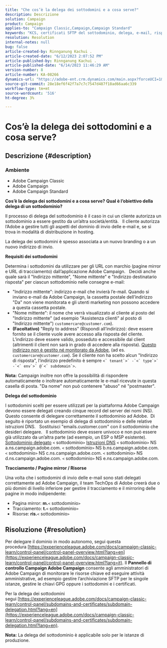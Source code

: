 ```yaml
---
title: "Che cos’è la delega dei sottodomini e a cosa serve?"
description: Descrizione
solution: Campaign
product: Campaign
applies-to: "Campaign Classic,Campaign,Campaign Standard"
keywords: "KCS, certificati SFTP del sottodominio, delega, e-mail, risposta, Campaign"
resolution: Resolution
internal-notes: null
bug: false
article-created-by: Rinnganung Kachui .
article-created-date: "6/12/2023 2:07:52 PM"
article-published-by: Rinnganung Kachui .
article-published-date: "6/14/2023 11:46:29 AM"
version-number: 8
article-number: KA-08266
dynamics-url: "https://adobe-ent.crm.dynamics.com/main.aspx?forceUCI=1&pagetype=entityrecord&etn=knowledgearticle&id=fe7f1b7e-2a09-ee11-8f6e-6045bd006268"
source-git-commit: 28e18ef6f42f7a7c7c7547d487f18ad66aa6c339
workflow-type: tm+mt
source-wordcount: '516'
ht-degree: 3%

---
```


# Cos’è la delega dei sottodomini e a cosa serve?

## Descrizione {#description}


### <b>Ambiente</b>

- Adobe Campaign Classic
- Adobe Campaign
- Adobe Campaign Standard

<b>Cos’è la delega dei sottodomini e a cosa serve?</b>
<b>Qual è l’obiettivo della delega di un sottodominio?</b>

Il processo di delega del sottodominio è il caso in cui un cliente autorizza un sottodominio a essere gestito da un’altra società/entità.  
Il cliente autorizza l’Adobe a gestire tutti gli aspetti del dominio di invio delle e-mail e, se si trova in modalità di distribuzione in hosting.

La delega dei sottodomini è spesso associata a un nuovo branding o a un nuovo indirizzo di invio.

<b>Requisiti dei sottodomini</b>

Determina i sottodomini da utilizzare per gli URL con marchio (pagine mirror e URL di tracciamento) dall’applicazione Adobe Campaign.  
Decidi anche quale sarà il &quot;Indirizzo mittente&quot;, &quot;Nome mittente&quot; e &quot;Indirizzo destinatario risposta&quot; per ciascun sottodominio nelle consegne e-mail:

- &quot;Indirizzo mittente&quot;: indirizzo e-mail che invierà l’e-mail. Quando si inviano e-mail da Adobe Campaign, la cassetta postale dell’indirizzo &quot;Da&quot; non viene monitorata e gli utenti marketing non possono accedere a questa cassetta postale.
- &quot;Nome mittente&quot;: il nome che verrà visualizzato al cliente al posto del &quot;Indirizzo mittente&quot; (ad esempio &quot;Assistenza clienti&quot; al posto di &quot;Indirizzo mittente&quot;) `customercare@customer.com`).
- <b>(Facoltativo)</b> &quot;Reply to address&quot; (Rispondi all’indirizzo): deve essere fornito se il cliente vuole avere accesso alla risposta del cliente. L’indirizzo deve essere valido, posseduto e accessibile dal client (altrimenti il client non sarà in grado di accedere alla risposta). <u>Questo indirizzo non è gestito né monitorato da Adobe</u>, (ad es. `customercare@customer.com`). Se il cliente non ha scelto alcun &quot;Indirizzo di risposta&quot;, l’indirizzo predefinito è sempre ``<` tenant`>` -`<` type`>` -`<` env`>` @`<` subdomain`>``.


<b>Nota:</b> Campaign inoltre non offre la possibilità di rispondere automaticamente o inoltrare automaticamente le e-mail ricevute in questa casella di posta. &quot;Da nome&quot; non può contenere &quot;abuso&quot; né &quot;postmaster&quot;.

<b>Delega del sottodominio</b>

I sottodomini scelti per essere utilizzati per la piattaforma Adobe Campaign devono essere delegati creando cinque record del server dei nomi (NS). 
Questo consente di delegare correttamente il sottodominio ad Adobe.  Di seguito è riportato un esempio di delega di sottodominio e delle relative istruzioni DNS.  
Sostituisci &quot;emails.customer.com&quot; con il sottodominio che desideri delegare.  
Il sottodominio deve essere univoco e non può essere già utilizzato da un’altra parte (ad esempio, un ESP o MSP esistente).
 
<u>Sottodominio delegato</u>
`<` sottodominio`>`
<u>Istruzioni DNS</u>
`<` sottodominio`>`  NS a.ns.campaign.adobe.com.
`<` sottodominio`>`  NS b.ns.campaign.adobe.com.
`<` sottodominio`>`  NS c.ns.campaign.adobe.com.
`<` sottodominio`>`  NS d.ns.campaign.adobe.com.
`<` sottodominio`>`  NS e.ns.campaign.adobe.com.

<b>Tracciamento / Pagine mirror / Risorse</b>

Una volta che i sottodomini di invio delle e-mail sono stati delegati correttamente ad Adobe Campaign, il team TechOps di Adobe creerà due o più domini di livello inferiore per gestire il tracciamento e il mirroring delle pagine in modo indipendente:

- Pagina mirror: <b>m.</b>`<` sottodominio`>`
- Tracciamento: <b>t.</b>`<` sottodominio`>`
- Risorse: <b>ris.</b>`<` sottodominio`>`



## Risoluzione {#resolution}


Per delegare il dominio in modo autonomo, segui questa procedura [https://experienceleague.adobe.com/docs/campaign-classic-learn/control-panel/control-panel-overview.html?lang=en](https://experienceleague.adobe.com/docs/campaign-classic-learn/control-panel/control-panel-overview.html?lang=it).
Il <b>Pannello di controllo Campaign Adobe Campaign</b> consente agli amministratori di Adobe Campaign di monitorare le risorse chiave ed eseguire attività amministrative, ad esempio gestire l’archiviazione SFTP per le singole istanze, gestire le chiavi GPG oppure i sottodomini e i certificati.

Per la delega dei sottodomini segui [https://experienceleague.adobe.com/docs/campaign-classic-learn/control-panel/subdomains-and-certificates/subdomain-delegation.html?lang=en](https://experienceleague.adobe.com/docs/campaign-classic-learn/control-panel/subdomains-and-certificates/subdomain-delegation.html?lang=en).

<b>Nota:</b> La delega del sottodominio è applicabile solo per le istanze di produzione.
